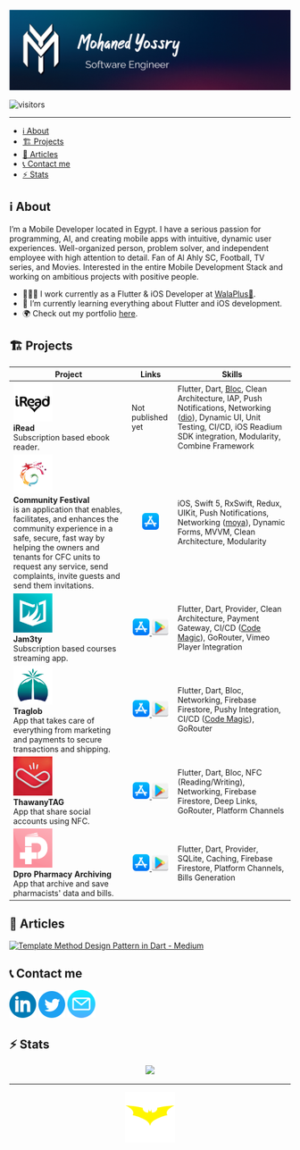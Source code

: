 ![Cover](./assets/intro_cover.png)

![visitors](https://visitor-badge.glitch.me/badge?page_id=mohanedy98.1&left_color=dark&right_color=grey)

---

- [ℹ️ About](#ℹ️-about)
- [🏗 Projects](#-projects)
- [📝 Articles](#-articles)
- [📞 Contact me](#-contact-me)
- [⚡️ Stats](#️-stats)

## ℹ️ About

I’m a Mobile Developer located in Egypt. I have a serious passion for programming, AI, and creating mobile apps with intuitive, dynamic user experiences. Well-organized person, problem solver, and independent employee with high attention to detail. Fan of Al Ahly SC, Football, TV series, and Movies. Interested in the entire Mobile Development Stack and working on ambitious projects with positive people.

- 👨🏼‍💻 I work currently as a Flutter & iOS Developer at [WalaPlus💚](http://www.walaplus.com/).
- 📖 I’m currently learning everything about Flutter and iOS development.
- 🌍 Check out my portfolio [here](https://mohanedy98.github.io).

## 🏗 Projects

| Project  |  Links | Skills |
|---|---|---|
| <img src="assets/iread-icon.webp" width="70" height="70"  /></br>**iRead**</br>Subscription based ebook reader.| Not published yet | Flutter, Dart, [Bloc](https://pub.dev/packages/bloc), Clean Architecture, IAP, Push Notifications, Networking ([dio](https://pub.dev/packages/dio)), Dynamic UI, Unit Testing, CI/CD, iOS Readium SDK integration, Modularity, Combine Framework  |
| <img src="assets/cfc_icon.webp" width="70" height="70"  /></br>**Community Festival**</br> is an application that enables, facilitates, and enhances the community experience in a safe, secure, fast way by helping the owners and tenants for CFC units to request any service, send complaints, invite guests and send them invitations. | <p align="center"> <a href="https://apps.apple.com/us/app/festival-community/id1593337937"><img src="assets/app-store.png" width="30" height="30"  /> </a> </p>| iOS, Swift 5, RxSwift, Redux, UIKit, Push Notifications, Networking ([moya](https://github.com/Moya/Moya)), Dynamic Forms, MVVM, Clean Architecture, Modularity |
| <img src="assets/jam3ty-icon.webp" width="70" height="70"  /></br>**Jam3ty**</br>Subscription based courses streaming app. | <p align="center"> <a href="https://apps.apple.com/us/app/jam3ty-%D8%AC%D8%A7%D9%85%D8%B9%D8%AA%D9%8A/id1536444786"><img src="assets/app-store.png" width="30" height="30"  /> </a> <a href="https://play.google.com/store/apps/details?id=com.hyperdev.jam3ty.jam3ty&hl=en&gl=US"><img src="assets/playstore.png" width="30" height="30"  /> </a></p>| Flutter, Dart, Provider, Clean Architecture, Payment Gateway, CI/CD ([Code Magic](https://codemagic.io/start/)), GoRouter, Vimeo Player Integration |
| <img src="assets/TRAGLOB-ICON.webp" width="70" height="70"  /></br>**Traglob**</br> App that takes care of everything from marketing and payments to secure transactions and shipping. | <p align="center"> <a href="https://apps.apple.com/app/traglob/id1616885302"><img src="assets/app-store.png" width="30" height="30"  /> </a> <a href="https://play.google.com/store/apps/details?id=com.targlob.targlob_app"><img src="assets/playstore.png" width="30" height="30"  /> </a></p>| Flutter, Dart, Bloc, Networking, Firebase Firestore, Pushy Integration, CI/CD ([Code Magic](https://codemagic.io/start/)), GoRouter |
| <img src="assets/thawany-tag.webp" width="70" height="70"/></br>**ThawanyTAG**</br> App that share social accounts using NFC. | <p align="center"> <a href="https://apps.apple.com/tr/app/thawany-tag/id1560503925"><img src="assets/app-store.png" width="30" height="30"  /> </a> <a href="https://play.google.com/store/apps/details?id=com.tou.thawany_tag"><img src="assets/playstore.png" width="30" height="30"  /> </a></p>| Flutter, Dart, Bloc, NFC (Reading/Writing), Networking, Firebase Firestore, Deep Links, GoRouter, Platform Channels |
| <img src="assets/dpro.webp" width="70" height="70"/></br>**Dpro Pharmacy Archiving**</br> App that archive and save pharmacists' data and bills. | <p align="center">  <a href="https://apps.apple.com/ci/app/dpro-pharmacy-archiving/id1559044527"><img src="assets/app-store.png" width="30" height="30"  /> </a> <a href="https://play.google.com/store/apps/details?id=com.dpro.pharmacy"><img src="assets/playstore.png" width="30" height="30"  /> </a></p>| Flutter, Dart, Provider, SQLite, Caching, Firebase Firestore, Platform Channels, Bills Generation |

## 📝 Articles

[![Template Method Design Pattern in Dart - Medium](https://github-readme-medium.vercel.app/?username=mohaned.y98)](https://medium.com/@mohaned.y98)

## 📞 Contact me

[![LinkedIn](./assets/linkedin.png)](https://www.linkedin.com/in/mohanedy98) [![Twitter](./assets/twitter.png)](https://twitter.com/mohanedy98) <a href="mailto:mohaned.y98@gmail.com"><img src="assets/email.png" width="50" height="50"/> </a>

## ⚡️ Stats

<p align="center">
<img src="https://github-readme-streak-stats.herokuapp.com/?user=mohanedy98&theme=dark)](https://git.io/streak-stats"/>
</p>

---

<p align="center">
  <a href="https://twitter.com/mohanedy98"><img src="assets/batman.gif" width="90" height="90"  /> </a>
  </p>
  
